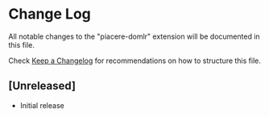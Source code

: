 # Change Log

All notable changes to the "piacere-domlr" extension will be documented in this file.

Check [Keep a Changelog](http://keepachangelog.com/) for recommendations on how to structure this file.

## [Unreleased]

- Initial release